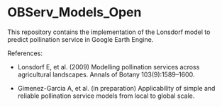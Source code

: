 # OBServ_Models_Open

This repository contains the implementation of the Lonsdorf model to predict pollination service in Google Earth Engine.

References:

- Lonsdorf E, et al. (2009) Modelling pollination services across agricultural landscapes. Annals of Botany 103(9):1589–1600.

- Gimenez-Garcia A, et al. (in preparation) Applicability of simple and reliable pollination service models from local to global scale.
